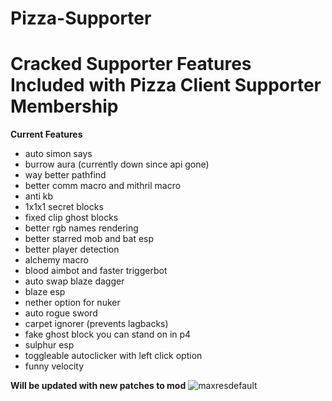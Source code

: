# Pizza-Supporter

# **Cracked Supporter Features Included with Pizza Client Supporter Membership** 


**Current Features**                                              
+ auto simon says
+ burrow aura (currently down since api gone)
+ way better pathfind
+ better comm macro and mithril macro
+ anti kb
+ 1x1x1 secret blocks
+ fixed clip ghost blocks
+ better rgb names rendering
+ better starred mob and bat esp
+ better player detection
+ alchemy macro
+ blood aimbot and faster triggerbot
+ auto swap blaze dagger
+ blaze esp
+ nether option for nuker
+ auto rogue sword
+ carpet ignorer (prevents lagbacks)
+ fake ghost block you can stand on in p4
+ sulphur esp
+ toggleable autoclicker with left click option
+ funny velocity


**Will be updated with new patches to mod**
![maxresdefault](https://user-images.githubusercontent.com/107517248/178294719-26d02818-737e-4900-bee2-af666d515efe.jpg)
